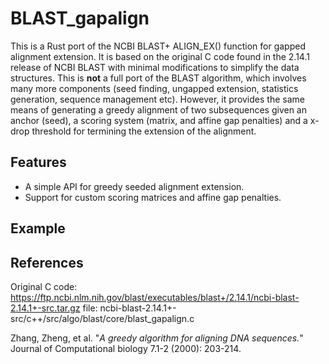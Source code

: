 # BLAST_gapalign

This is a Rust port of the NCBI BLAST+ ALIGN_EX() function for gapped alignment 
extension. It is based on the original C code found in the 2.14.1 release 
of NCBI BLAST with minimal modifications to simplify the data structures.
This is **not** a full port of the BLAST algorithm, which involves many more
components (seed finding, ungapped extension, statistics generation, sequence
management etc). However, it provides the same means of generating a greedy
alignment of two subsequences given an anchor (seed), a scoring system 
(matrix, and affine gap penalties) and a x-drop threshold for termining the 
extension of the alignment.

## Features
- A simple API for greedy seeded alignment extension.
- Support for custom scoring matrices and affine gap penalties.

## Example


## References

Original C code: <https://ftp.ncbi.nlm.nih.gov/blast/executables/blast+/2.14.1/ncbi-blast-2.14.1+-src.tar.gz>
file: ncbi-blast-2.14.1+-src/c++/src/algo/blast/core/blast_gapalign.c

Zhang, Zheng, et al. 
"*A greedy algorithm for aligning DNA sequences.*" 
Journal of Computational biology 7.1-2 (2000): 203-214.


